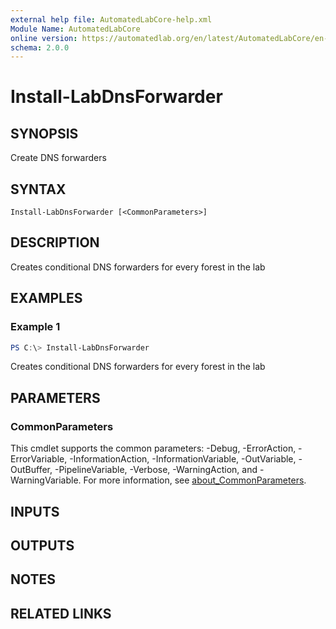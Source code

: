 ```yaml
---
external help file: AutomatedLabCore-help.xml
Module Name: AutomatedLabCore
online version: https://automatedlab.org/en/latest/AutomatedLabCore/en-us/Install-LabDnsForwarder
schema: 2.0.0
---
```


# Install-LabDnsForwarder

## SYNOPSIS
Create DNS forwarders

## SYNTAX

```
Install-LabDnsForwarder [<CommonParameters>]
```

## DESCRIPTION
Creates conditional DNS forwarders for every forest in the lab

## EXAMPLES

### Example 1
```powershell
PS C:\> Install-LabDnsForwarder
```

Creates conditional DNS forwarders for every forest in the lab

## PARAMETERS

### CommonParameters
This cmdlet supports the common parameters: -Debug, -ErrorAction, -ErrorVariable, -InformationAction, -InformationVariable, -OutVariable, -OutBuffer, -PipelineVariable, -Verbose, -WarningAction, and -WarningVariable. For more information, see [about_CommonParameters](http://go.microsoft.com/fwlink/?LinkID=113216).

## INPUTS

## OUTPUTS

## NOTES

## RELATED LINKS

